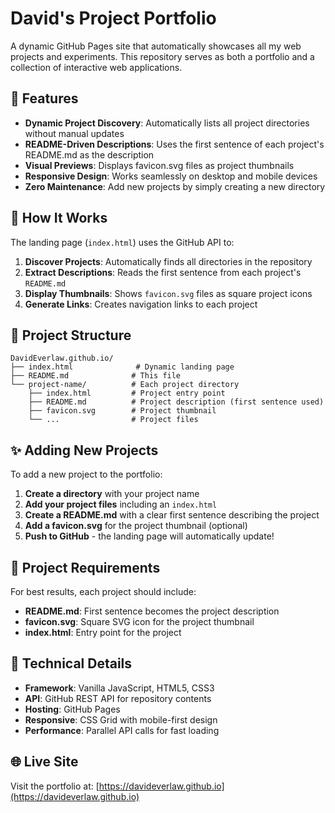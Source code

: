 # David's Project Portfolio

A dynamic GitHub Pages site that automatically showcases all my web projects and experiments. This repository serves as both a portfolio and a collection of interactive web applications.

## 🌟 Features

- **Dynamic Project Discovery**: Automatically lists all project directories without manual updates
- **README-Driven Descriptions**: Uses the first sentence of each project's README.md as the description
- **Visual Previews**: Displays favicon.svg files as project thumbnails
- **Responsive Design**: Works seamlessly on desktop and mobile devices
- **Zero Maintenance**: Add new projects by simply creating a new directory

## 🚀 How It Works

The landing page (`index.html`) uses the GitHub API to:

1. **Discover Projects**: Automatically finds all directories in the repository
2. **Extract Descriptions**: Reads the first sentence from each project's `README.md`
3. **Display Thumbnails**: Shows `favicon.svg` files as square project icons
4. **Generate Links**: Creates navigation links to each project

## 📁 Project Structure

```
DavidEverlaw.github.io/
├── index.html              # Dynamic landing page
├── README.md              # This file
└── project-name/          # Each project directory
    ├── index.html         # Project entry point
    ├── README.md          # Project description (first sentence used)
    ├── favicon.svg        # Project thumbnail
    └── ...                # Project files
```

## ✨ Adding New Projects

To add a new project to the portfolio:

1. **Create a directory** with your project name
2. **Add your project files** including an `index.html`
3. **Create a README.md** with a clear first sentence describing the project
4. **Add a favicon.svg** for the project thumbnail (optional)
5. **Push to GitHub** - the landing page will automatically update!

## 🎨 Project Requirements

For best results, each project should include:

- **README.md**: First sentence becomes the project description
- **favicon.svg**: Square SVG icon for the project thumbnail
- **index.html**: Entry point for the project

## 🔧 Technical Details

- **Framework**: Vanilla JavaScript, HTML5, CSS3
- **API**: GitHub REST API for repository contents
- **Hosting**: GitHub Pages
- **Responsive**: CSS Grid with mobile-first design
- **Performance**: Parallel API calls for fast loading

## 🌐 Live Site

Visit the portfolio at: [https://davideverlaw.github.io](https://davideverlaw.github.io)
